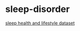 # sleep-disorder

[sleep health and lifestyle dataset](https://www.kaggle.com/datasets/uom190346a/sleep-health-and-lifestyle-dataset)

